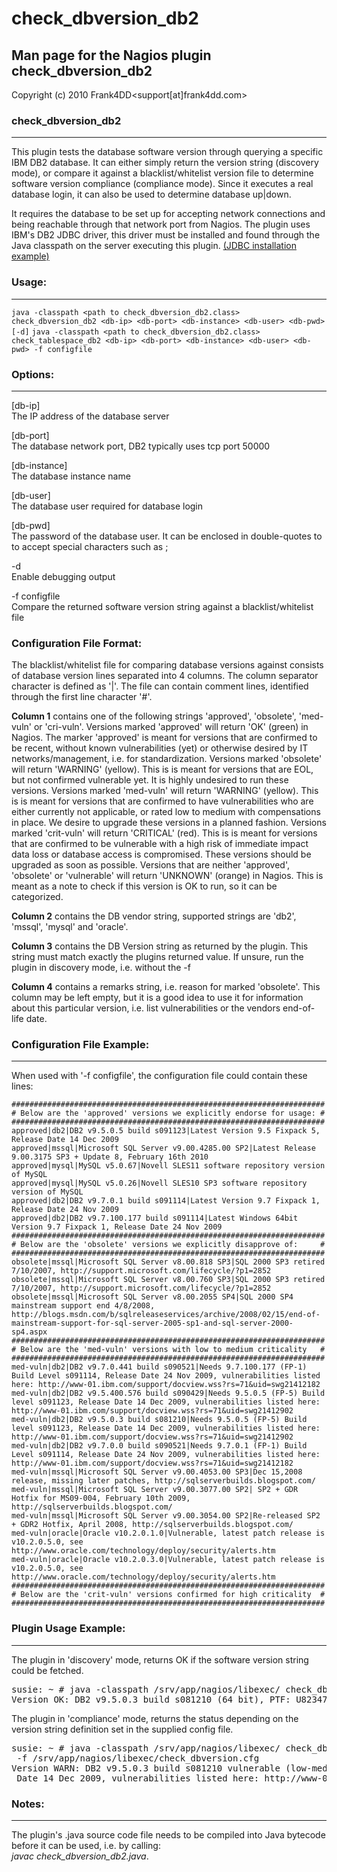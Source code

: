 # check_dbversion_db2

## Man page for the Nagios plugin check_dbversion_db2

Copyright (c) 2010 Frank4DD<support[at]frank4dd.com>

### check_dbversion_db2

* * *

This plugin tests the database software version through querying a specific IBM DB2 database. It can either simply return the version string (discovery mode), or compare it against a blacklist/whitelist version file to determine software version compliance (compliance mode). Since it executes a real database login, it can also be used to determine database up|down.

It requires the database to be set up for accepting network connections and being reachable through that network port from Nagios. The plugin uses IBM's DB2 JDBC driver, this driver must be installed and found through the Java classpath on the server executing this plugin. [(JDBC installation example)](http://fm4dd.com/database/howto-install-IBMdb2-jdbc.htm)

### Usage:

* * *

`java -classpath <path to check_dbversion_db2.class> check_dbversion_db2 <db-ip> <db-port> <db-instance> <db-user> <db-pwd> [-d]` `java -classpath <path to check_dbversion_db2.class> check_tablespace_db2 <db-ip> <db-port> <db-instance> <db-user> <db-pwd> -f configfile`

### Options:

* * *

[db-ip]  
      The IP address of the database server

[db-port]  
      The database network port, DB2 typically uses tcp port 50000

[db-instance]  
      The database instance name

[db-user]  
      The database user required for database login

[db-pwd]  
      The password of the database user. It can be enclosed in double-quotes to to accept special characters such as ;

-d  
      Enable debugging output

-f configfile  
      Compare the returned software version string against a blacklist/whitelist file

### Configuration File Format:

The blacklist/whitelist file for comparing database versions against consists of database version lines separated into 4 columns. The column separator character is defined as '|'. The file can contain comment lines, identified through the first line character '#'.

**Column 1** contains one of the following strings 'approved', 'obsolete', 'med-vuln' or 'cri-vuln'. Versions marked 'approved' will return 'OK' (green) in Nagios. The marker 'approved' is meant for versions that are confirmed to be recent, without known vulnerabilities (yet) or otherwise desired by IT networks/management, i.e. for standardization. Versions marked 'obsolete' will return 'WARNING' (yellow). This is is meant for versions that are EOL, but not confirmed vulnerable yet. It is highly undesired to run these versions. Versions marked 'med-vuln' will return 'WARNING' (yellow). This is is meant for versions that are confirmed to have vulnerabilities who are either currently not applicable, or rated low to medium with compensations in place. We desire to upgrade these versions in a planned fashion. Versions marked 'crit-vuln' will return 'CRITICAL' (red). This is is meant for versions that are confirmed to be vulnerable with a high risk of immediate impact data loss or database access is compromised. These versions should be upgraded as soon as possible. Versions that are neither 'approved', 'obsolete' or 'vulnerable' will return 'UNKNOWN' (orange) in Nagios. This is meant as a note to check if this version is OK to run, so it can be categorized.

**Column 2** contains the DB vendor string, supported strings are 'db2', 'mssql', 'mysql' and 'oracle'.

**Column 3** contains the DB Version string as returned by the plugin. This string must match exactly the plugins returned value. If unsure, run the plugin in discovery mode, i.e. without the -f <file>

**Column 4** contains a remarks string, i.e. reason for marked 'obsolete'. This column may be left empty, but it is a good idea to use it for information about this particular version, i.e. list vulnerabilities or the vendors end-of-life date.

### Configuration File Example:

* * *

When used with '-f configfile', the configuration file could contain these lines:

    ######################################################################
    # Below are the 'approved' versions we explicitly endorse for usage: #
    ######################################################################
    approved|db2|DB2 v9.5.0.5 build s091123|Latest Version 9.5 Fixpack 5, Release Date 14 Dec 2009
    approved|mssql|Microsoft SQL Server v9.00.4285.00 SP2|Latest Release 9.00.3175 SP3 + Update 8, February 16th 2010
    approved|mysql|MySQL v5.0.67|Novell SLES11 software repository version of MySQL
    approved|mysql|MySQL v5.0.26|Novell SLES10 SP3 software repository version of MySQL
    approved|db2|DB2 v9.7.0.1 build s091114|Latest Version 9.7 Fixpack 1, Release Date 24 Nov 2009
    approved|db2|DB2 v9.7.100.177 build s091114|Latest Windows 64bit Version 9.7 Fixpack 1, Release Date 24 Nov 2009
    ######################################################################
    # Below are the 'obsolete' versions we explicitly disapprove of:     #
    ######################################################################
    obsolete|mssql|Microsoft SQL Server v8.00.818 SP3|SQL 2000 SP3 retired 7/10/2007, http://support.microsoft.com/lifecycle/?p1=2852
    obsolete|mssql|Microsoft SQL Server v8.00.760 SP3|SQL 2000 SP3 retired 7/10/2007, http://support.microsoft.com/lifecycle/?p1=2852
    obsolete|mssql|Microsoft SQL Server v8.00.2055 SP4|SQL 2000 SP4 mainstream support end 4/8/2008, http://blogs.msdn.com/b/sqlreleaseservices/archive/2008/02/15/end-of-mainstream-support-for-sql-server-2005-sp1-and-sql-server-2000-sp4.aspx
    ######################################################################
    # Below are the 'med-vuln' versions with low to medium criticality   #
    ######################################################################
    med-vuln|db2|DB2 v9.7.0.441 build s090521|Needs 9.7.100.177 (FP-1) Build Level s091114, Release Date 24 Nov 2009, vulnerabilities listed here: http://www-01.ibm.com/support/docview.wss?rs=71&uid=swg21412182
    med-vuln|db2|DB2 v9.5.400.576 build s090429|Needs 9.5.0.5 (FP-5) Build level s091123, Release Date 14 Dec 2009, vulnerabilities listed here: http://www-01.ibm.com/support/docview.wss?rs=71&uid=swg21412902
    med-vuln|db2|DB2 v9.5.0.3 build s081210|Needs 9.5.0.5 (FP-5) Build level s091123, Release Date 14 Dec 2009, vulnerabilities listed here: http://www-01.ibm.com/support/docview.wss?rs=71&uid=swg21412902
    med-vuln|db2|DB2 v9.7.0.0 build s090521|Needs 9.7.0.1 (FP-1) Build Level s091114, Release Date 24 Nov 2009, vulnerabilities listed here: http://www-01.ibm.com/support/docview.wss?rs=71&uid=swg21412182
    med-vuln|mssql|Microsoft SQL Server v9.00.4053.00 SP3|Dec 15,2008 release, missing later patches, http://sqlserverbuilds.blogspot.com/
    med-vuln|mssql|Microsoft SQL Server v9.00.3077.00 SP2| SP2 + GDR Hotfix for MS09-004, February 10th 2009, http://sqlserverbuilds.blogspot.com/
    med-vuln|mssql|Microsoft SQL Server v9.00.3054.00 SP2|Re-released SP2 + GDR2 Hotfix, April 2008, http://sqlserverbuilds.blogspot.com/
    med-vuln|oracle|Oracle v10.2.0.1.0|Vulnerable, latest patch release is v10.2.0.5.0, see http://www.oracle.com/technology/deploy/security/alerts.htm
    med-vuln|oracle|Oracle v10.2.0.3.0|Vulnerable, latest patch release is v10.2.0.5.0, see http://www.oracle.com/technology/deploy/security/alerts.htm
    ######################################################################
    # Below are the 'crit-vuln' versions confirmed for high criticality  #
    ######################################################################

### Plugin Usage Example:

* * *

The plugin in 'discovery' mode, returns OK if the software version string could be fetched.

<pre>susie: ~ # java -classpath /srv/app/nagios/libexec/ check_dbversion_db2 192.168.1.64 50000 DB2 db2admin "p@ssw0rd"
Version OK: DB2 v9.5.0.3 build s081210 (64 bit), PTF: U823474 FP: 3|</pre>

The plugin in 'compliance' mode, returns the status depending on the version string definition set in the supplied config file.

<pre>susie: ~ # java -classpath /srv/app/nagios/libexec/ check_dbversion_db2 192.168.1.64 50000 DB2 db2admin "p@ssw0rd"
 -f /srv/app/nagios/libexec/check_dbversion.cfg  
Version WARN: DB2 v9.5.0.3 build s081210 vulnerable (low-medium)|Needs 9.5.0.5 (FP-5) Build level s091123, Release
 Date 14 Dec 2009, vulnerabilities listed here: http://www-01.ibm.com/support/docview.wss?rs=71&uid=swg21412902</pre>

### Notes:

* * *

The plugin's .java source code file needs to be compiled into Java bytecode before it can be used, i.e. by calling:  
_javac check_dbversion_db2.java_.
